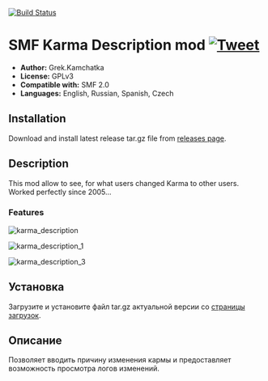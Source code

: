 [![Build Status](https://travis-ci.org/realdigger/SMF-Karma-Description.svg?branch=master)](https://travis-ci.org/realdigger/SMF-Karma-Description)
# SMF Karma Description mod [![Tweet](https://img.shields.io/twitter/url/http/shields.io.svg?style=social)](https://twitter.com/intent/tweet?text=SMF%20Karma%20Description.%20This%20mod%20allow%20to%20see,%20for%20what%20users%20changed%20Karma%20to%20other%20users.&url=https://github.com/realdigger/SMF-Karma-Description&hashtags=smf,smf_karma_description_mod)
* **Author:** Grek.Kamchatka
* **License:** GPLv3
* **Compatible with:** SMF 2.0
* **Languages:** English, Russian, Spanish, Czech

## Installation  
Download and install latest release tar.gz file from [releases page](https://github.com/realdigger/SMF-Karma-Description/releases).

## Description
This mod allow to see, for what users changed Karma to other users.  
Worked perfectly since 2005...

### Features
![karma_description](https://user-images.githubusercontent.com/1187218/33131436-f883495e-cfaf-11e7-8ae1-66cc84a30bbb.jpg)

![karma_description_1](https://user-images.githubusercontent.com/1187218/33131437-f8a9d2e0-cfaf-11e7-8679-9d1230ea846f.jpg)

![karma_description_3](https://user-images.githubusercontent.com/1187218/33131438-f8ce4558-cfaf-11e7-8c60-7e8ba357465a.jpg)
## Установка    
Загрузите и установите файл tar.gz актуальной версии со [страницы загрузок](https://github.com/realdigger/SMF-Karma-Description/releases).

## Описание
Позволяет вводить причину изменения кармы и предоставляет возможность просмотра логов изменений.
